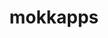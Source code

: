 ---
title: mokkapps
github: https://github.com/mokkapps
mode: dark
transition: 3s
archetype:
  - Little Bit of Everything
---
